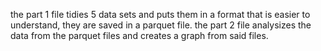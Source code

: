 the part 1 file tidies 5 data sets and puts them in a format that is easier to understand, they are saved in a parquet file.
the part 2 file analysizes the data from the parquet files and creates a graph from said files.
